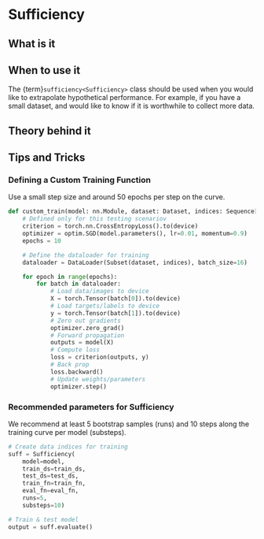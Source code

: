 # Sufficiency

## What is it

## When to use it

The {term}`sufficiency<Sufficiency>` class should be used when you would like to extrapolate hypothetical performance. For example, if you have a small dataset, and would like to know if it is worthwhile to collect more data.

## Theory behind it

## Tips and Tricks

### Defining a Custom Training Function

Use a small step size and around 50 epochs per step on the curve.

```python
def custom_train(model: nn.Module, dataset: Dataset, indices: Sequence[int]):
    # Defined only for this testing scenariov
    criterion = torch.nn.CrossEntropyLoss().to(device)
    optimizer = optim.SGD(model.parameters(), lr=0.01, momentum=0.9)
    epochs = 10

    # Define the dataloader for training
    dataloader = DataLoader(Subset(dataset, indices), batch_size=16)

    for epoch in range(epochs):
        for batch in dataloader:
            # Load data/images to device
            X = torch.Tensor(batch[0]).to(device)
            # Load targets/labels to device
            y = torch.Tensor(batch[1]).to(device)
            # Zero out gradients
            optimizer.zero_grad()
            # Forward propagation
            outputs = model(X)
            # Compute loss
            loss = criterion(outputs, y)
            # Back prop
            loss.backward()
            # Update weights/parameters
            optimizer.step()
```

### Recommended parameters for Sufficiency

We recommend at least 5 bootstrap samples (runs) and 10 steps along the training curve per model (substeps). 

```python
# Create data indices for training
suff = Sufficiency(
    model=model,
    train_ds=train_ds,
    test_ds=test_ds,
    train_fn=train_fn,
    eval_fn=eval_fn,
    runs=5,
    substeps=10)

# Train & test model
output = suff.evaluate()
```
